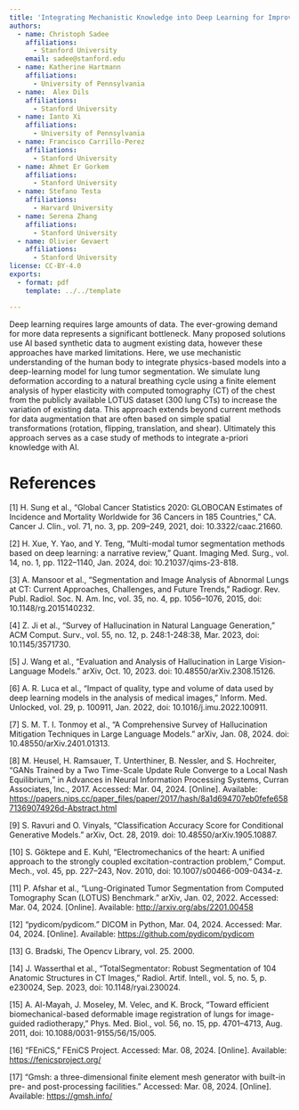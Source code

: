 ```yaml
---
title: 'Integrating Mechanistic Knowledge into Deep Learning for Improved Cancer Detection'
authors:
  - name: Christoph Sadee
    affiliations:
      - Stanford University
    email: sadee@stanford.edu
  - name: Katherine Hartmann
    affiliations:
      - University of Pennsylvania
  - name:  Alex Dils
    affiliations:
      - Stanford University
  - name: Ianto Xi
    affiliations:
      - University of Pennsylvania
  - name: Francisco Carrillo-Perez
    affiliations:
      - Stanford University
  - name: Ahmet Er Gorkem
    affiliations:
      - Stanford University
  - name: Stefano Testa
    affiliations:
      - Harvard University
  - name: Serena Zhang
    affiliations:
      - Stanford University
  - name: Olivier Gevaert
    affiliations:
      - Stanford University
license: CC-BY-4.0
exports:
  - format: pdf
    template: ../../template

---
```


Deep learning requires large amounts of data. The ever-growing demand for more data represents a significant bottleneck. Many proposed solutions use AI based synthetic data to augment existing data, however these approaches have marked limitations. Here, we use mechanistic understanding of the human body to integrate physics-based models into a deep-learning model for lung tumor segmentation. We simulate lung deformation according to a natural breathing cycle using a finite element analysis of hyper elasticity with computed tomography (CT) of the chest from the publicly available LOTUS dataset (300 lung CTs) to increase the variation of existing data. This approach extends beyond current methods for data augmentation that are often based on simple spatial transformations (rotation, flipping, translation, and shear). Ultimately this approach serves as a case study of methods to integrate a-priori knowledge with AI.


# References
[1]	H. Sung et al., “Global Cancer Statistics 2020: GLOBOCAN Estimates of Incidence and Mortality Worldwide for 36 Cancers in 185 Countries,” CA. Cancer J. Clin., vol. 71, no. 3, pp. 209–249, 2021, doi: 10.3322/caac.21660.

[2]	H. Xue, Y. Yao, and Y. Teng, “Multi-modal tumor segmentation methods based on deep learning: a narrative review,” Quant. Imaging Med. Surg., vol. 14, no. 1, pp. 1122–1140, Jan. 2024, doi: 10.21037/qims-23-818.

[3]	A. Mansoor et al., “Segmentation and Image Analysis of Abnormal Lungs at CT: Current Approaches, Challenges, and Future Trends,” Radiogr. Rev. Publ. Radiol. Soc. N. Am. Inc, vol. 35, no. 4, pp. 1056–1076, 2015, doi: 10.1148/rg.2015140232.

[4]	Z. Ji et al., “Survey of Hallucination in Natural Language Generation,” ACM Comput. Surv., vol. 55, no. 12, p. 248:1-248:38, Mar. 2023, doi: 10.1145/3571730.

[5]	J. Wang et al., “Evaluation and Analysis of Hallucination in Large Vision-Language Models.” arXiv, Oct. 10, 2023. doi: 10.48550/arXiv.2308.15126.

[6]	A. R. Luca et al., “Impact of quality, type and volume of data used by deep learning models in the analysis of medical images,” Inform. Med. Unlocked, vol. 29, p. 100911, Jan. 2022, doi: 10.1016/j.imu.2022.100911.

[7]	S. M. T. I. Tonmoy et al., “A Comprehensive Survey of Hallucination Mitigation Techniques in Large Language Models.” arXiv, Jan. 08, 2024. doi: 10.48550/arXiv.2401.01313.

[8]	M. Heusel, H. Ramsauer, T. Unterthiner, B. Nessler, and S. Hochreiter, “GANs Trained by a Two Time-Scale Update Rule Converge to a Local Nash Equilibrium,” in Advances in Neural Information Processing Systems, Curran Associates, Inc., 2017. Accessed: Mar. 04, 2024. [Online]. Available: https://papers.nips.cc/paper_files/paper/2017/hash/8a1d694707eb0fefe65871369074926d-Abstract.html

[9]	S. Ravuri and O. Vinyals, “Classification Accuracy Score for Conditional Generative Models.” arXiv, Oct. 28, 2019. doi: 10.48550/arXiv.1905.10887.

[10]	S. Göktepe and E. Kuhl, “Electromechanics of the heart: A unified approach to the strongly coupled excitation-contraction problem,” Comput. Mech., vol. 45, pp. 227–243, Nov. 2010, doi: 10.1007/s00466-009-0434-z.

[11]	P. Afshar et al., “Lung-Originated Tumor Segmentation from Computed Tomography Scan (LOTUS) Benchmark.” arXiv, Jan. 02, 2022. Accessed: Mar. 04, 2024. [Online]. Available: http://arxiv.org/abs/2201.00458

[12]	“pydicom/pydicom.” DICOM in Python, Mar. 04, 2024. Accessed: Mar. 04, 2024. [Online]. Available: https://github.com/pydicom/pydicom

[13]	G. Bradski, The Opencv Library, vol. 25. 2000.

[14]	J. Wasserthal et al., “TotalSegmentator: Robust Segmentation of 104 Anatomic Structures in CT Images,” Radiol. Artif. Intell., vol. 5, no. 5, p. e230024, Sep. 2023, doi: 10.1148/ryai.230024.

[15]	A. Al-Mayah, J. Moseley, M. Velec, and K. Brock, “Toward efficient biomechanical-based deformable image registration of lungs for image-guided radiotherapy,” Phys. Med. Biol., vol. 56, no. 15, pp. 4701–4713, Aug. 2011, doi: 10.1088/0031-9155/56/15/005.

[16]	“FEniCS,” FEniCS Project. Accessed: Mar. 08, 2024. [Online]. Available: https://fenicsproject.org/

[17]	“Gmsh: a three-dimensional finite element mesh generator with built-in pre- and post-processing facilities.” Accessed: Mar. 08, 2024. [Online]. Available: https://gmsh.info/
